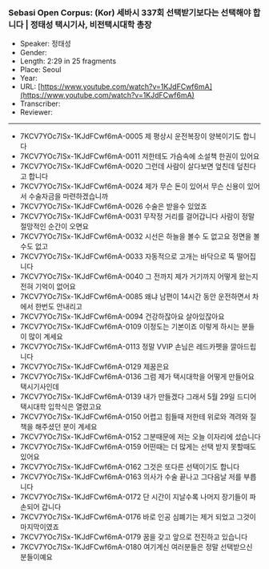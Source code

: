 ### Sebasi Open Corpus: (Kor) 세바시 337회 선택받기보다는 선택해야 합니다 | 정태성 택시기사, 비전택시대학 총장

- Speaker: 정태성
- Gender: 
- Length: 2:29 in 25 fragments
- Place: Seoul
- Year: 
- URL: [https://www.youtube.com/watch?v=1KJdFCwf6mA](https://www.youtube.com/watch?v=1KJdFCwf6mA)
- Transcriber: 
- Reviewer: 

---

- 7KCV7YOc7ISx-1KJdFCwf6mA-0005 제 평상시 운전복장이 양복이기도 합니다
- 7KCV7YOc7ISx-1KJdFCwf6mA-0011 저한테도 가슴속에 소설책 한권이 있어요
- 7KCV7YOc7ISx-1KJdFCwf6mA-0020 그런데 사람이 살다보면 엎친데 덮친다고 합니다
- 7KCV7YOc7ISx-1KJdFCwf6mA-0024 제가 무슨 돈이 있어서 무슨 신용이 있어서 수술자금을 마련하겠습니까
- 7KCV7YOc7ISx-1KJdFCwf6mA-0026 수술은 받을수 있었죠
- 7KCV7YOc7ISx-1KJdFCwf6mA-0031 무작정 거리를 걸어갑니다 사람이 정말 절망적인 순간이 오면요
- 7KCV7YOc7ISx-1KJdFCwf6mA-0032 시선은 하늘을 볼수 도 없고요 정면을 볼수도 없고
- 7KCV7YOc7ISx-1KJdFCwf6mA-0033 자동적으로 고개는 바닥으로 뚝 떨어집니다
- 7KCV7YOc7ISx-1KJdFCwf6mA-0040 그 전까지 제가 거기까지 어떻게 왔는지 전혀 기억이 없어요
- 7KCV7YOc7ISx-1KJdFCwf6mA-0085 왜냐 남편이 14시간 동안 운전하면서 차에서 한번도 안내리고
- 7KCV7YOc7ISx-1KJdFCwf6mA-0094 건강하잖아요 살아있잖아요
- 7KCV7YOc7ISx-1KJdFCwf6mA-0109 이정도는 기본이죠 이렇게 하시는 분들이 많이 계세요
- 7KCV7YOc7ISx-1KJdFCwf6mA-0113 정말 VVIP 손님은 레드카펫을 깔아드립니다
- 7KCV7YOc7ISx-1KJdFCwf6mA-0129 제꿈은요
- 7KCV7YOc7ISx-1KJdFCwf6mA-0136 그럼 제가 택시대학을 어떻게 만들어요 택시기사인데
- 7KCV7YOc7ISx-1KJdFCwf6mA-0139 내가 만들겠다 그래서 5월 29일 드디어 택시대학 입학식은 열렸고요
- 7KCV7YOc7ISx-1KJdFCwf6mA-0150 어렵고 힘들때 저한테 위로와 격려와 질책을 해주셨던 분이 계세요
- 7KCV7YOc7ISx-1KJdFCwf6mA-0152 그분때문에 저는 오늘 이자리에 섰습니다
- 7KCV7YOc7ISx-1KJdFCwf6mA-0159 어떤때는 더 많게는 선택 받지 못할때도 있어요
- 7KCV7YOc7ISx-1KJdFCwf6mA-0162 그것은 또다른 선택이기도 합니다
- 7KCV7YOc7ISx-1KJdFCwf6mA-0163 의사가 수술 끝나고 그다음날 저를 부릅니다
- 7KCV7YOc7ISx-1KJdFCwf6mA-0172 단 시간이 지날수록 나머지 장기들이 파손되어 갑니다
- 7KCV7YOc7ISx-1KJdFCwf6mA-0176 바로 인공 심폐기는 제거 되었고 그것이 마지막이였죠
- 7KCV7YOc7ISx-1KJdFCwf6mA-0179 꿈을 갖고 앞으로 전진하고 있습니다
- 7KCV7YOc7ISx-1KJdFCwf6mA-0180 여기계신 여러분들은 정말 선택받으신 분들이예요
